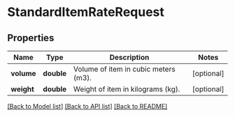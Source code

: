 # StandardItemRateRequest

## Properties
Name | Type | Description | Notes
------------ | ------------- | ------------- | -------------
**volume** | **double** | Volume of item in cubic meters (m3). | [optional] 
**weight** | **double** | Weight of item in kilograms (kg). | [optional] 

[[Back to Model list]](../../README.md#documentation-for-models) [[Back to API list]](../../README.md#documentation-for-api-endpoints) [[Back to README]](../../README.md)

